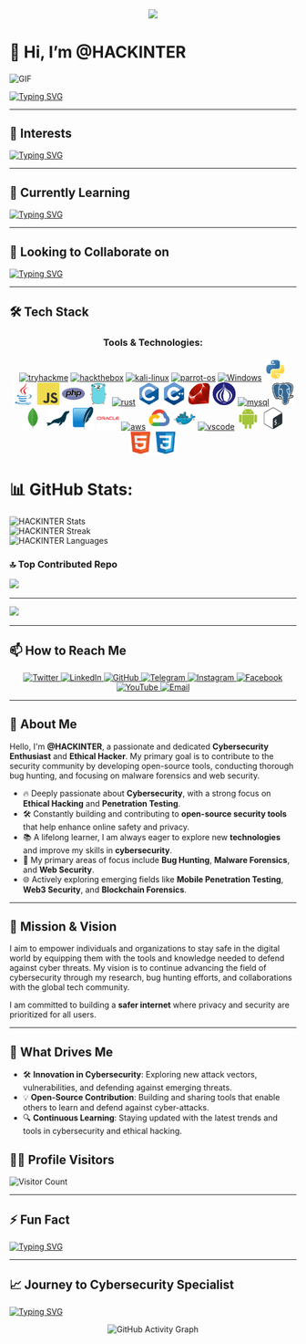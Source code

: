 <div align="center">
  <a href="https://github.com/github/hackathons">
    <img src="https://github.com/github/hackathons/blob/main/.github/images/GitHub%20Hackathons%20Logo.png" width="100">
  </a>
</div>

# 💫  Hi, I’m **@HACKINTER**
<img align="center" alt="GIF" src="https://github.com/hackinter/Template/blob/main/code.gif?raw=true" width="500" height="320" />

[![Typing SVG](https://readme-typing-svg.demolab.com/?lines=Welcome+to+my+profile;I+am+a+Cybersecurity+Enthusiast!&color=39d609&fontSize=30)](https://git.io/typing-svg)


---

## 👀 **Interests**
[![Typing SVG](https://readme-typing-svg.demolab.com/?lines=Cybersecurity;Programming;Hacking+Tools;&color=39d609&fontSize=30)](https://git.io/typing-svg)

---

## 🌱 **Currently Learning**
[![Typing SVG](https://readme-typing-svg.demolab.com/?lines=Bug+hunting+%26+malware+forensics;Mobile+pentesting+%26+Web3;Python;JavaScript;Web+Development;&color=39d609&fontSize=30)](https://git.io/typing-svg)

---

## 🤝 **Looking to Collaborate on**
[![Typing SVG](https://readme-typing-svg.demolab.com/?lines=Managing+tech+communities;Content+creation;Writing+useful+tools;Building+%26+contributing+to+open-source+projects;&color=39d609&fontSize=30)](https://git.io/typing-svg)

---


## 🛠️ Tech Stack

<h3 align="center">Tools & Technologies:</h3>
<p align="center">
  <a href="https://tryhackme.com/" target="_blank"><img src="https://assets.tryhackme.com/img/THMlogo.png" alt="tryhackme" width="40" height="40"/></a>
  <a href="https://www.hackthebox.com/" target="_blank"><img src="https://github.com/hackinter/Template/blob/main/hack-the-box.svg" alt="hackthebox" width="40" height="40"/></a>
  <a href="https://www.kali.org/" target="_blank"><img src="https://github.com/hackinter/Template/blob/main/SVG/kali-linux.svg" alt="kali-linux" width="40" height="40"/></a>
  <a href="https://www.parrotsec.org/" target="_blank"><img src="https://github.com/hackinter/Template/blob/main/parrot-security.svg" alt="parrot-os" width="40" height="40"/></a>
  <a href="https://www.microsoft.com/" target="_blank"><img src="https://github.com/hackinter/Template/blob/main/Windows10-11.svg" alt="Windows" width="40" height="40"/></a>
  <a href="https://www.python.org" target="_blank"><img src="https://raw.githubusercontent.com/devicons/devicon/master/icons/python/python-original.svg" alt="python" width="40" height="40"/></a>
  <a href="https://www.java.com" target="_blank"><img src="https://raw.githubusercontent.com/devicons/devicon/master/icons/java/java-original.svg" alt="java" width="40" height="40"/></a>
  <a href="https://developer.mozilla.org/en-US/docs/Web/JavaScript" target="_blank"><img src="https://raw.githubusercontent.com/devicons/devicon/master/icons/javascript/javascript-original.svg" alt="javascript" width="40" height="40"/></a>
  <a href="https://www.php.net" target="_blank"><img src="https://raw.githubusercontent.com/devicons/devicon/master/icons/php/php-original.svg" alt="php" width="40" height="40"/></a>
  <a href="https://golang.org/" target="_blank"><img src="https://raw.githubusercontent.com/devicons/devicon/master/icons/go/go-original.svg" alt="golang" width="40" height="40"/></a>
  <a href="https://www.rust-lang.org/" target="_blank"><img src="https://github.com/hackinter/Template/blob/main/Rust-.svg" alt="rust" width="40" height="40"/></a>
  <a href="https://www.cprogramming.com/" target="_blank"><img src="https://raw.githubusercontent.com/devicons/devicon/master/icons/c/c-original.svg" alt="c" width="40" height="40"/></a>
  <a href="https://isocpp.org/" target="_blank"><img src="https://raw.githubusercontent.com/devicons/devicon/master/icons/cplusplus/cplusplus-original.svg" alt="cplusplus" width="40" height="40"/></a>
  <a href="https://www.ruby-lang.org/" target="_blank"><img src="https://raw.githubusercontent.com/devicons/devicon/master/icons/ruby/ruby-original.svg" alt="ruby" width="40" height="40"/></a>
  <a href="https://www.perl.org/" target="_blank"><img src="https://raw.githubusercontent.com/devicons/devicon/master/icons/perl/perl-original.svg" alt="perl" width="40" height="40"/></a>
  <a href="https://www.mysql.com/" target="_blank"><img src="https://github.com/hackinter/Template/blob/main/SVG/my-sql.svg" alt="mysql" width="40" height="40"/></a>
  <a href="https://www.postgresql.org/" target="_blank"><img src="https://raw.githubusercontent.com/devicons/devicon/master/icons/postgresql/postgresql-original.svg" alt="postgresql" width="40" height="40"/></a>
  <a href="https://www.mongodb.com/" target="_blank"><img src="https://raw.githubusercontent.com/devicons/devicon/master/icons/mongodb/mongodb-original.svg" alt="mongodb" width="40" height="40"/></a>
  <a href="https://mariadb.org/" target="_blank"><img src="https://raw.githubusercontent.com/devicons/devicon/master/icons/mariadb/mariadb-original.svg" alt="mariadb" width="40" height="40"/></a>
  <a href="https://www.sqlite.org/" target="_blank"><img src="https://raw.githubusercontent.com/devicons/devicon/master/icons/sqlite/sqlite-original.svg" alt="sqlite" width="40" height="40"/></a>
  <a href="https://www.oracle.com/database/" target="_blank"><img src="https://raw.githubusercontent.com/devicons/devicon/master/icons/oracle/oracle-original.svg" alt="oracle" width="40" height="40"/></a>
  <a href="https://aws.amazon.com/" target="_blank"><img src="https://github.com/hackinter/Template/blob/main/SVG/aws.svg" alt="aws" width="40" height="40"/></a>
  <a href="https://cloud.google.com/" target="_blank"><img src="https://raw.githubusercontent.com/devicons/devicon/master/icons/googlecloud/googlecloud-original.svg" alt="google-cloud" width="40" height="40"/></a>
  <a href="https://www.docker.com/" target="_blank"><img src="https://raw.githubusercontent.com/devicons/devicon/master/icons/docker/docker-original.svg" alt="docker" width="40" height="40"/></a>
  <a href="https://code.visualstudio.com/" target="_blank"><img src="https://github.com/hackinter/Template/blob/main/SVG/visual-studio-code.svg" alt="vscode" width="40" height="40"/></a>
  <a href="https://www.android.com/" target="_blank"><img src="https://raw.githubusercontent.com/devicons/devicon/master/icons/android/android-original.svg" alt="android" width="40" height="40"/></a>
  <a href="https://www.gnu.org/software/bash/" target="_blank"><img src="https://raw.githubusercontent.com/devicons/devicon/master/icons/bash/bash-original.svg" alt="bash" width="40" height="40"/></a>
  <a href="https://developer.mozilla.org/en-US/docs/Web/HTML" target="_blank"><img src="https://raw.githubusercontent.com/devicons/devicon/master/icons/html5/html5-original.svg" alt="html" width="40" height="40"/></a>
  <a href="https://developer.mozilla.org/en-US/docs/Web/CSS" target="_blank"><img src="https://raw.githubusercontent.com/devicons/devicon/master/icons/css3/css3-original.svg" alt="css" width="40" height="40"/></a>
</p>






# 📊 GitHub Stats:

<p align="lift">
  <img src="https://github-readme-stats.vercel.app/api?username=HACKINTER&theme=highcontrast&hide_border=false&include_all_commits=true&count_private=true" alt="HACKINTER Stats" /><br/>
  <img src="https://github-readme-streak-stats.herokuapp.com/?user=HACKINTER&theme=highcontrast&hide_border=false" alt="HACKINTER Streak" /><br/>
  <img src="https://github-readme-stats.vercel.app/api/top-langs/?username=HACKINTER&theme=highcontrast&hide_border=false&include_all_commits=true&count_private=true&layout=compact" alt="HACKINTER Languages" />
</p>



### 🔝 Top Contributed Repo
![](https://github-contributor-stats.vercel.app/api?username=HACKINTER&limit=5&theme=dark&combine_all_yearly_contributions=true)

---
[![](https://visitcount.itsvg.in/api?id=HACKINTER&icon=0&color=0)](https://visitcount.itsvg.in)

---

## 📫 **How to Reach Me**
<p align="center">
  <a href="https://twitter.com/_anonix_z">
    <img alt="Twitter" width="30px" src="https://cdn.jsdelivr.net/npm/simple-icons@v3/icons/twitter.svg"/>
  </a>
  <a href="https://linkedin.com/in/no_acca">
    <img alt="LinkedIn" width="30px" src="https://cdn.jsdelivr.net/npm/simple-icons@v3/icons/linkedin.svg"/>
  </a>
  <a href="https://github.com/hackinter">
    <img alt="GitHub" width="30px" src="https://cdn.jsdelivr.net/npm/simple-icons@v3/icons/github.svg"/>
  </a>
  <a href="https://t.me/HACKINERS">
    <img alt="Telegram" width="30px" src="https://cdn.jsdelivr.net/npm/simple-icons@v3/icons/telegram.svg"/>
  </a>
  <a href="https://instagram.com/sudorootme/">
    <img alt="Instagram" width="30px" src="https://cdn.jsdelivr.net/npm/simple-icons@v3/icons/instagram.svg"/>
  </a>
  <a href="https://www.facebook.com/sudorootme/">
    <img alt="Facebook" width="30px" src="https://cdn.jsdelivr.net/npm/simple-icons@v3/icons/facebook.svg"/>
  </a>
  <a href="https://www.youtube.com/no_yt/">
    <img alt="YouTube" width="30px" src="https://cdn.jsdelivr.net/npm/simple-icons@v3/icons/youtube.svg"/>
  </a>
  <a href="mailto:ceh.ec.counselor147@gmail.com">
    <img alt="Email" width="30px" src="https://cdn.jsdelivr.net/npm/simple-icons@v3/icons/gmail.svg"/>
  </a>
</p>

---

## 🚀 **About Me**
Hello, I'm **@HACKINTER**, a passionate and dedicated **Cybersecurity Enthusiast** and **Ethical Hacker**. My primary goal is to contribute to the security community by developing open-source tools, conducting thorough bug hunting, and focusing on malware forensics and web security.

- 🔥 Deeply passionate about **Cybersecurity**, with a strong focus on **Ethical Hacking** and **Penetration Testing**.
- 🛠️ Constantly building and contributing to **open-source security tools** that help enhance online safety and privacy.
- 📚 A lifelong learner, I am always eager to explore new **technologies** and improve my skills in **cybersecurity**.
- 🎯 My primary areas of focus include **Bug Hunting**, **Malware Forensics**, and **Web Security**.
- 🌐 Actively exploring emerging fields like **Mobile Penetration Testing**, **Web3 Security**, and **Blockchain Forensics**.

---

## 🎯 **Mission & Vision**
I aim to empower individuals and organizations to stay safe in the digital world by equipping them with the tools and knowledge needed to defend against cyber threats. My vision is to continue advancing the field of cybersecurity through my research, bug hunting efforts, and collaborations with the global tech community.

I am committed to building a **safer internet** where privacy and security are prioritized for all users.

---

## 🚀 **What Drives Me**
- 🛠️ **Innovation in Cybersecurity**: Exploring new attack vectors, vulnerabilities, and defending against emerging threats.
- 💡 **Open-Source Contribution**: Building and sharing tools that enable others to learn and defend against cyber-attacks.
- 🔍 **Continuous Learning**: Staying updated with the latest trends and tools in cybersecurity and ethical hacking.


## 🧑‍💻 **Profile Visitors**
![Visitor Count](https://profile-counter.glitch.me/hackinter/count.svg)

---

## ⚡ **Fun Fact**
[![Typing SVG](https://readme-typing-svg.demolab.com/?lines=I+once+built+a+drone+that+could+fly+autonomously!&color=39d609&fontSize=30)](https://git.io/typing-svg)

---

## 📈 **Journey to Cybersecurity Specialist**
[![Typing SVG](https://readme-typing-svg.demolab.com/?lines=Updating+my+skills+and+knowledge;&color=39d609&fontSize=30)](https://git.io/typing-svg)

<p align="center">
  <img src="https://github-readme-activity-graph.vercel.app/graph?username=hackinter&theme=redical" alt="GitHub Activity Graph"/>
</p>
